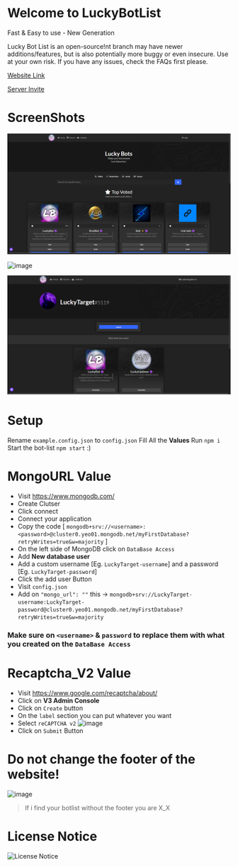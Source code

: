 # Welcome to LuckyBotList
Fast &amp; Easy to use - New Generation

Lucky Bot List is an open-source!nt branch may have newer additions/features, but is also potentially more buggy or even insecure. Use at your own risk. If you have any issues, check the FAQs first please.

[Website Link](https://luckybots.tk/)

[Server Invite](https://discord.gg/sQQFSnQhdt)

# ScreenShots
![image](/Setup/home-page.png)


![image](/Setup/bot-pae.png)


![image](/Setup/profile-page.png)

# Setup
Rename `example.config.json` to `config.json`
Fill All the **Values**
Run `npm i`
Start the bot-list `npm start` :)

# MongoURL Value
- Visit https://www.mongodb.com/
- Create Clutser
- Click connect
- Connect your application
- Copy the code [ `mongodb+srv://<username>:<password>@cluster0.yeo01.mongodb.net/myFirstDatabase?retryWrites=true&w=majority` ]
- On the left side of MongoDB click on `DataBase Access`
- Add **New database user**
- Add a custom username [Eg. `LuckyTarget-username`] and a password [Eg. `LuckyTarget-password`]
- Click the add user Button
- Visit `config.json`
- Add on `"mongo_url": ""` this -> `mongodb+srv://LuckyTarget-username:LuckyTarget-password@cluster0.yeo01.mongodb.net/myFirstDatabase?retryWrites=true&w=majority`
### **Make sure on `<username>` & `password` to replace them with what you created on the `DataBase Access`**

# Recaptcha_V2 Value
- Visit https://www.google.com/recaptcha/about/
- Click on **V3 Admin Console**
- Click on `Create` button
- On the `label` section you can put whatever you want
- Select `reCAPTCHA v2`
![image](https://user-images.githubusercontent.com/39243722/118609705-ac2bf600-b7c3-11eb-9378-6770576dad25.png)
- Click on `Submit` Button


# Do not change the footer of the website!
![image](https://user-images.githubusercontent.com/39243722/118507353-d4214800-b736-11eb-8511-19cebb50e0ff.png)
> If i find your botlist without the footer you are X_X

# License Notice

![License Notice](https://i.ibb.co/Q8vQDTs/image.png)
